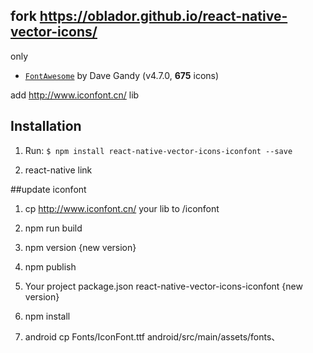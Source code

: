 ## fork https://oblador.github.io/react-native-vector-icons/


only
* [`FontAwesome`](http://fortawesome.github.io/Font-Awesome/icons/) by Dave Gandy (v4.7.0, **675** icons) 

add http://www.iconfont.cn/ lib

## Installation

1. Run: `$ npm install react-native-vector-icons-iconfont --save`

2. react-native link


##update iconfont 
1. cp http://www.iconfont.cn/ your lib to /iconfont

2. npm run build

3. npm version  {new version}

4. npm publish

5. Your project package.json react-native-vector-icons-iconfont {new version}

6. npm install

7. android cp Fonts/IconFont.ttf android/src/main/assets/fonts、 
 

